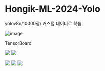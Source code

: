 # Hongik-ML-2024-Yolo

yolov8n/10000장/ 커스텀 데이터로 학습

![image](https://github.com/SeieunYoo/Hongik-ML-2024-Yolo/assets/101736358/6575a013-6576-4d4c-ac3a-5ae9fbd73d2a)

TensorBoard

![](https://velog.velcdn.com/images/yoose1002/post/70c8a115-f612-45f8-b59b-2b2cc7c6b906/image.png)
![](https://velog.velcdn.com/images/yoose1002/post/c29dd506-d138-47f2-8242-36cd41ed3f94/image.png)

![](https://velog.velcdn.com/images/yoose1002/post/488a4a55-b7ab-4b68-b600-ba5ea2279be7/image.png)
![](https://velog.velcdn.com/images/yoose1002/post/86218682-9f2d-4794-ad44-ab5b923c0d7e/image.png)
![](https://velog.velcdn.com/images/yoose1002/post/f40536ef-6c9d-4f3e-8f9f-c99bbd1a1f83/image.png)


